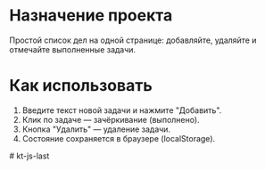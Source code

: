 # Назначение проекта
Простой список дел на одной странице: добавляйте, удаляйте и отмечайте выполненные задачи.

# Как использовать
1. Введите текст новой задачи и нажмите "Добавить".
2. Клик по задаче — зачёркивание (выполнено).
3. Кнопка "Удалить" — удаление задачи.
4. Состояние сохраняется в браузере (localStorage).

#   k t - j s - l a s t  
 